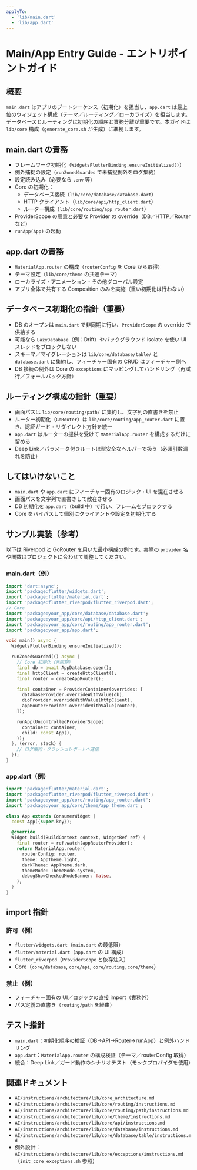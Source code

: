 ```yaml
---
applyTo:
  - 'lib/main.dart'
  - 'lib/app.dart'
---
```


# Main/App Entry Guide - エントリポイントガイド

## 概要
`main.dart` はアプリのブートシーケンス（初期化）を担当し、`app.dart` は最上位のウィジェット構成（テーマ／ルーティング／ローカライズ）を担当します。データベースとルーティングは初期化の順序と責務分離が重要です。本ガイドは `lib/core` 構成（`generate_core.sh` が生成）に準拠します。

## main.dart の責務
- フレームワーク初期化（`WidgetsFlutterBinding.ensureInitialized()`）
- 例外捕捉の設定（`runZonedGuarded` で未捕捉例外をログ集約）
- 設定読み込み（必要なら `.env` 等）
- Core の初期化：
  - データベース接続（`lib/core/database/database.dart`）
  - HTTP クライアント（`lib/core/api/http_client.dart`）
  - ルーター構成（`lib/core/routing/app_router.dart`）
- ProviderScope の用意と必要な Provider の override（DB／HTTP／Router など）
- `runApp(App)` の起動

## app.dart の責務
- `MaterialApp.router` の構成（`routerConfig` を Core から取得）
- テーマ設定（`lib/core/theme` の共通テーマ）
- ローカライズ・アニメーション・その他グローバル設定
- アプリ全体で共有する Composition のみを実施（重い初期化は行わない）

## データベース初期化の指針（重要）
- DB のオープンは `main.dart` で非同期に行い、`ProviderScope` の override で供給する
- 可能なら `LazyDatabase`（例：Drift）やバックグラウンド isolate を使い UI スレッドをブロックしない
- スキーマ／マイグレーションは `lib/core/database/table/` と `database.dart` に集約し、フィーチャー固有の CRUD はフィーチャー側へ
- DB 接続の例外は Core の `exceptions` にマッピングしてハンドリング（再試行／フォールバック方針）

## ルーティング構成の指針（重要）
- 画面パスは `lib/core/routing/path/` に集約し、文字列の直書きを禁止
- ルーター初期化（`GoRouter`）は `lib/core/routing/app_router.dart` に置き、認証ガード・リダイレクト方針を統一
- `app.dart` はルーターの提供を受けて `MaterialApp.router` を構成するだけに留める
- Deep Link／パラメータ付きルートは型安全なヘルパーで扱う（必須引数漏れを防止）

## してはいけないこと
- `main.dart` や `app.dart` にフィーチャー固有のロジック・UI を混在させる
- 画面パスを文字列で直書きして散在させる
- DB 初期化を `app.dart`（build 中）で行い、フレームをブロックする
- Core をバイパスして個別にクライアントや設定を初期化する

## サンプル実装（参考）
以下は Riverpod と GoRouter を用いた最小構成の例です。実際の `provider` 名や関数はプロジェクトに合わせて調整してください。

### main.dart（例）
```dart
import 'dart:async';
import 'package:flutter/widgets.dart';
import 'package:flutter/material.dart';
import 'package:flutter_riverpod/flutter_riverpod.dart';
// Core
import 'package:your_app/core/database/database.dart';
import 'package:your_app/core/api/http_client.dart';
import 'package:your_app/core/routing/app_router.dart';
import 'package:your_app/app.dart';

void main() async {
  WidgetsFlutterBinding.ensureInitialized();

  runZonedGuarded(() async {
    // Core 初期化（非同期）
    final db = await AppDatabase.open();
    final httpClient = createHttpClient();
    final router = createAppRouter();

    final container = ProviderContainer(overrides: [
      databaseProvider.overrideWithValue(db),
      dioProvider.overrideWithValue(httpClient),
      appRouterProvider.overrideWithValue(router),
    ]);

    runApp(UncontrolledProviderScope(
      container: container,
      child: const App(),
    ));
  }, (error, stack) {
    // ログ集約・クラッシュレポートへ送信
  });
}
```

### app.dart（例）
```dart
import 'package:flutter/material.dart';
import 'package:flutter_riverpod/flutter_riverpod.dart';
import 'package:your_app/core/routing/app_router.dart';
import 'package:your_app/core/theme/app_theme.dart';

class App extends ConsumerWidget {
  const App({super.key});

  @override
  Widget build(BuildContext context, WidgetRef ref) {
    final router = ref.watch(appRouterProvider);
    return MaterialApp.router(
      routerConfig: router,
      theme: AppTheme.light,
      darkTheme: AppTheme.dark,
      themeMode: ThemeMode.system,
      debugShowCheckedModeBanner: false,
    );
  }
}
```

## import 指針
### 許可（例）
- `flutter/widgets.dart`（`main.dart` の最低限）
- `flutter/material.dart`（`app.dart` の UI 構成）
- `flutter_riverpod`（`ProviderScope` と依存注入）
- Core（`core/database`, `core/api`, `core/routing`, `core/theme`）

### 禁止（例）
- フィーチャー固有の UI／ロジックの直接 import（責務外）
- パス定義の直書き（`routing/path` を経由）

## テスト指針
- `main.dart`：初期化順序の検証（DB→API→Router→runApp）と例外ハンドリング
- `app.dart`：`MaterialApp.router` の構成検証（テーマ／routerConfig 取得）
- 統合：Deep Link／ガード動作のシナリオテスト（モックプロバイダを使用）

## 関連ドキュメント
- `AI/instructions/architecture/lib/core_architecture.md`
- `AI/instructions/architecture/lib/core/routing/instructions.md`
- `AI/instructions/architecture/lib/core/routing/path/instructions.md`
- `AI/instructions/architecture/lib/core/theme/instructions.md`
- `AI/instructions/architecture/lib/core/api/instructions.md`
- `AI/instructions/architecture/lib/core/database/instructions.md`
- `AI/instructions/architecture/lib/core/database/table/instructions.md`
- 例外設計：`AI/instructions/architecture/lib/core/exceptions/instructions.md`（`init_core_exceptions.sh` 参照）